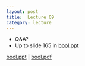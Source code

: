 ```yaml
---
layout: post
title:  Lecture 09
category: lecture
---
```


* Q&A?
* Up to slide 165 in [bool.ppt][bool-slides]

[bool.ppt][bool-slides] | [bool.pdf][bool-pdf]  

[bool-slides]: {{site.base}}/slides/bool.ppt
[bool-pdf]: {{site.base}}/slides/pdf/bool.pdf
